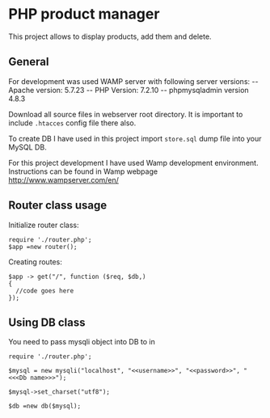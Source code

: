 # PHP product manager

This project allows to display products, add them and delete.

## General

For development was used WAMP server with following server versions:
-- Apache version: 5.7.23
-- PHP Version: 7.2.10
-- phpmysqladmin version 4.8.3

Download all source files in webserver root directory. It is important to include `.htacces` config file there also.

To create DB I have used in this project import `store.sql` dump file into your MySQL DB.

For this project development I have used Wamp development environment. Instructions can be found in Wamp webpage http://www.wampserver.com/en/

## Router class usage

Initialize router class:
```
require './router.php';
$app =new router();
```

Creating routes:
```
$app -> get("/", function ($req, $db,)
{
  //code goes here
});

```

## Using DB class

You need to pass mysqli object into DB to in
```
require './router.php';

$mysql = new mysqli("localhost", "<<username>>", "<<password>>", "<<<Db name>>>");

$mysql->set_charset("utf8");

$db =new db($mysql);
```
